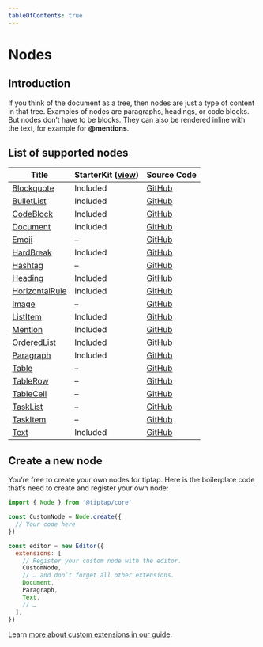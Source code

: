```yaml
---
tableOfContents: true
---
```


# Nodes

## Introduction
If you think of the document as a tree, then nodes are just a type of content in that tree. Examples of nodes are paragraphs, headings, or code blocks. But nodes don’t have to be blocks. They can also be rendered inline with the text, for example for **@mentions**.

## List of supported nodes
| Title                                        | StarterKit ([view](/api/extensions/starter-kit)) | Source Code                                                                                  |
| -------------------------------------------- | ------------------------------------------------ | -------------------------------------------------------------------------------------------- |
| [Blockquote](/api/nodes/blockquote)          | Included                                         | [GitHub](https://github.com/ueberdosis/tiptap/blob/main/packages/extension-blockquote/)      |
| [BulletList](/api/nodes/bullet-list)         | Included                                         | [GitHub](https://github.com/ueberdosis/tiptap/blob/main/packages/extension-bullet-list/)     |
| [CodeBlock](/api/nodes/code-block)           | Included                                         | [GitHub](https://github.com/ueberdosis/tiptap/blob/main/packages/extension-code-block/)      |
| [Document](/api/nodes/document)              | Included                                         | [GitHub](https://github.com/ueberdosis/tiptap/blob/main/packages/extension-document/)        |
| [Emoji](/api/nodes/emoji)                    | –                                                | [GitHub](https://github.com/ueberdosis/tiptap/blob/main/packages/extension-emoji/)           |
| [HardBreak](/api/nodes/hard-break)           | Included                                         | [GitHub](https://github.com/ueberdosis/tiptap/blob/main/packages/extension-hard-break/)      |
| [Hashtag](/api/nodes/hashtag)                | –                                                | [GitHub](https://github.com/ueberdosis/tiptap/blob/main/packages/extension-hashtag/)         |
| [Heading](/api/nodes/heading)                | Included                                         | [GitHub](https://github.com/ueberdosis/tiptap/blob/main/packages/extension-heading/)         |
| [HorizontalRule](/api/nodes/horizontal-rule) | Included                                         | [GitHub](https://github.com/ueberdosis/tiptap/blob/main/packages/extension-horizontal-rule/) |
| [Image](/api/nodes/image)                    | –                                                | [GitHub](https://github.com/ueberdosis/tiptap/blob/main/packages/extension-image/)           |
| [ListItem](/api/nodes/list-item)             | Included                                         | [GitHub](https://github.com/ueberdosis/tiptap/blob/main/packages/extension-list-item/)       |
| [Mention](/api/nodes/mention)                | Included                                         | [GitHub](https://github.com/ueberdosis/tiptap/blob/main/packages/extension-mention/)         |
| [OrderedList](/api/nodes/ordered-list)       | Included                                         | [GitHub](https://github.com/ueberdosis/tiptap/blob/main/packages/extension-ordered-list/)    |
| [Paragraph](/api/nodes/paragraph)            | Included                                         | [GitHub](https://github.com/ueberdosis/tiptap/blob/main/packages/extension-paragraph/)       |
| [Table](/api/nodes/table)                    | –                                                | [GitHub](https://github.com/ueberdosis/tiptap/blob/main/packages/extension-table/)           |
| [TableRow](/api/nodes/table-row)             | –                                                | [GitHub](https://github.com/ueberdosis/tiptap/blob/main/packages/extension-table-row/)       |
| [TableCell](/api/nodes/table-cell)           | –                                                | [GitHub](https://github.com/ueberdosis/tiptap/blob/main/packages/extension-table-cell/)      |
| [TaskList](/api/nodes/task-list)             | –                                                | [GitHub](https://github.com/ueberdosis/tiptap/blob/main/packages/extension-task-list/)       |
| [TaskItem](/api/nodes/task-item)             | –                                                | [GitHub](https://github.com/ueberdosis/tiptap/blob/main/packages/extension-task-item/)       |
| [Text](/api/nodes/text)                      | Included                                         | [GitHub](https://github.com/ueberdosis/tiptap/blob/main/packages/extension-text/)            |

## Create a new node
You’re free to create your own nodes for tiptap. Here is the boilerplate code that’s need to create and register your own node:

```js
import { Node } from '@tiptap/core'

const CustomNode = Node.create({
  // Your code here
})

const editor = new Editor({
  extensions: [
    // Register your custom node with the editor.
    CustomNode,
    // … and don’t forget all other extensions.
    Document,
    Paragraph,
    Text,
    // …
  ],
})
```

Learn [more about custom extensions in our guide](/guide/custom-extensions).
